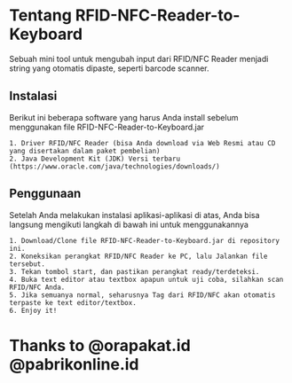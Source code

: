 # Tentang RFID-NFC-Reader-to-Keyboard
Sebuah mini tool untuk mengubah input dari RFID/NFC Reader menjadi string yang otomatis dipaste, seperti barcode scanner.

## Instalasi
Berikut ini beberapa software yang harus Anda install sebelum menggunakan file RFID-NFC-Reader-to-Keyboard.jar
```
1. Driver RFID/NFC Reader (bisa Anda download via Web Resmi atau CD yang disertakan dalam paket pembelian)
2. Java Development Kit (JDK) Versi terbaru (https://www.oracle.com/java/technologies/downloads/)
```

## Penggunaan
Setelah Anda melakukan instalasi aplikasi-aplikasi di atas, Anda bisa langsung mengikuti langkah di bawah ini untuk menggunakannya
```
1. Download/Clone file RFID-NFC-Reader-to-Keyboard.jar di repository ini.
2. Koneksikan perangkat RFID/NFC Reader ke PC, lalu Jalankan file tersebut.
3. Tekan tombol start, dan pastikan perangkat ready/terdeteksi.
4. Buka text editor atau textbox apapun untuk uji coba, silahkan scan RFID/NFC Anda.
5. Jika semuanya normal, seharusnya Tag dari RFID/NFC akan otomatis terpaste ke text editor/textbox.
6. Enjoy it!
```
# Thanks to @orapakat.id @pabrikonline.id
